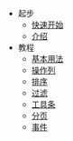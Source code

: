 - 起步
  - [快速开始](zh-cn/quickstart)
  - [介绍](zh-cn/introduce)
- 教程
  - [基本用法](zh-cn/basic)
  - [操作列](zh-cn/actionCol)
  - [排序](zh-cn/sort)
  - [过滤](zh-cn/filter)
  - [工具条](zh-cn/actionBar)
  - [分页](zh-cn/pagination)
  - [事件](zh-cn/event)
